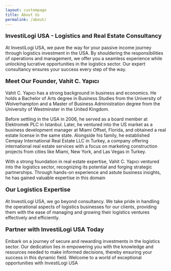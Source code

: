 ```yaml
---
layout: custompage
title: About Us
permalink: /about/
---
```


<html>

<p style="font-size: 18px; font-weight: bold;">InvestiLogi USA - Logistics and Real Estate Consultancy</p>
<p>At InvestiLogi USA, we pave the way for your passive income journey through logistics investment in the USA. By shouldering the responsibilities of operations and management, we offer you a seamless experience while unlocking lucrative opportunities in the logistics sector. Our expert consultancy ensures your success every step of the way.</p>
<p style="font-size: 18px; font-weight: bold;">Meet Our Founder, Vahit C. Yapıcı</p>
<p>Vahit C. Yapıcı has a strong background in business and economics. He holds a Bachelor of Arts degree in Business Studies from the University of Wolverhampton and a Master of Business Administration degree from the University of Westminster in the United Kingdom.</p>
<p>Before settling in the USA in 2006, he served as a board member at Elektromek PLC in Istanbul. Later, he ventured into the US market as a business development manager at Miami Offset, Florida, and obtained a real estate license in the same state. Alongside his family, he established Cempay International Real Estate LLC in Turkey, a company offering international real estate services with a focus on marketing construction projects from cities like Miami, New York, and Las Vegas in Turkey.</p>
<p>With a strong foundation in real estate expertise, Vahit C. Yapıcı ventured into the logistics sector, recognizing its potential and forging strategic partnerships. Through hands-on experience and astute business insights, he has gained valuable expertise in this domain</p>
<p style="font-size: 18px; font-weight: bold;">Our Logistics Expertise</p>
<p>At InvestiLogi USA, we go beyond consultancy. We take pride in handling the operational aspects of logistics businesses for our clients, providing them with the ease of managing and growing their logistics ventures effectively and efficiently.</p>
<p style="font-size: 18px; font-weight: bold;">Partner with InvestiLogi USA Today</p>
<p>Embark on a journey of secure and rewarding investments in the logistics sector. Our dedication lies in empowering you with the knowledge and resources needed to make informed decisions, thereby ensuring your success in this dynamic field. Welcome to a world of exceptional opportunities with InvestiLogi USA</p>